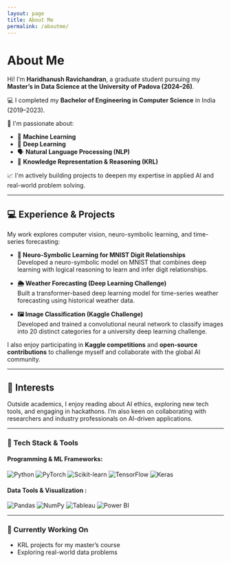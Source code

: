 ```yaml
---
layout: page
title: About Me
permalink: /aboutme/
---
```


# About Me  

Hi! I’m **Haridhanush Ravichandran**, a graduate student pursuing my **Master’s in Data Science at the University of Padova (2024–26)**.

💻 I completed my **Bachelor of Engineering in Computer Science** in India (2019–2023).

🔬 I'm passionate about:
- 🧠 **Machine Learning**
- 🤖 **Deep Learning**
- 🗣️ **Natural Language Processing (NLP)**
- 🔗 **Knowledge Representation & Reasoning (KRL)**

📈 I'm actively building projects to deepen my expertise in applied AI and real-world problem solving.

---
## 💻 Experience & Projects  

My work explores computer vision, neuro-symbolic learning, and time-series forecasting:

- **🧠 Neuro-Symbolic Learning for MNIST Digit Relationships**  
  Developed a neuro-symbolic model on MNIST that combines deep learning with logical reasoning to learn and infer digit relationships.  

- **🌦️ Weather Forecasting (Deep Learning Challenge)**  
  Built a transformer-based deep learning model for time-series weather forecasting using historical weather data.  

- **🖼️ Image Classification (Kaggle Challenge)**  
  Developed and trained a convolutional neural network to classify images into 20 distinct categories for a university deep learning challenge.

I also enjoy participating in **Kaggle competitions** and **open-source contributions** to challenge myself and collaborate with the global AI community.  

---

## 📌 Interests  

Outside academics, I enjoy reading about AI ethics, exploring new tech tools, and engaging in hackathons. I’m also keen on collaborating with researchers and industry professionals on AI-driven applications.  

---

### 🧰 Tech Stack & Tools

#### Programming & ML Frameworks:
![Python](https://img.shields.io/badge/Python-3776AB?style=flat&logo=python&logoColor=white)
![PyTorch](https://img.shields.io/badge/PyTorch-EE4C2C?style=flat&logo=pytorch&logoColor=white)
![Scikit-learn](https://img.shields.io/badge/Scikit--learn-F7931E?style=flat&logo=scikit-learn&logoColor=white)
![TensorFlow](https://img.shields.io/badge/TensorFlow-FF6F00?style=flat&logo=tensorflow&logoColor=white)
![Keras](https://img.shields.io/badge/Keras-D00000?style=flat&logo=keras&logoColor=white)

#### Data Tools & Visualization :
![Pandas](https://img.shields.io/badge/Pandas-150458?style=flat&logo=pandas&logoColor=white)
![NumPy](https://img.shields.io/badge/NumPy-013243?style=flat&logo=numpy&logoColor=white)
![Tableau](https://img.shields.io/badge/Tableau-E97627?style=flat&logo=tableau&logoColor=white)
![Power BI](https://img.shields.io/badge/PowerBI-F2C811?style=flat&logo=powerbi&logoColor=black)

---

### 📌 Currently Working On

- KRL projects for my master’s course
- Exploring real-world data problems
